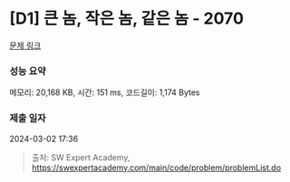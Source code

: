 # [D1] 큰 놈, 작은 놈, 같은 놈 - 2070 

[문제 링크](https://swexpertacademy.com/main/code/problem/problemDetail.do?contestProbId=AV5QQ6qqA40DFAUq) 

### 성능 요약

메모리: 20,168 KB, 시간: 151 ms, 코드길이: 1,174 Bytes

### 제출 일자

2024-03-02 17:36



> 출처: SW Expert Academy, https://swexpertacademy.com/main/code/problem/problemList.do